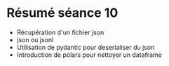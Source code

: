 # Résumé séance 10 

- Récupération d'un fichier json
- json ou jsonl
- Utilisation de pydantic pour deserialiser du json 
- Introduction de polars pour nettoyer un dataframe

